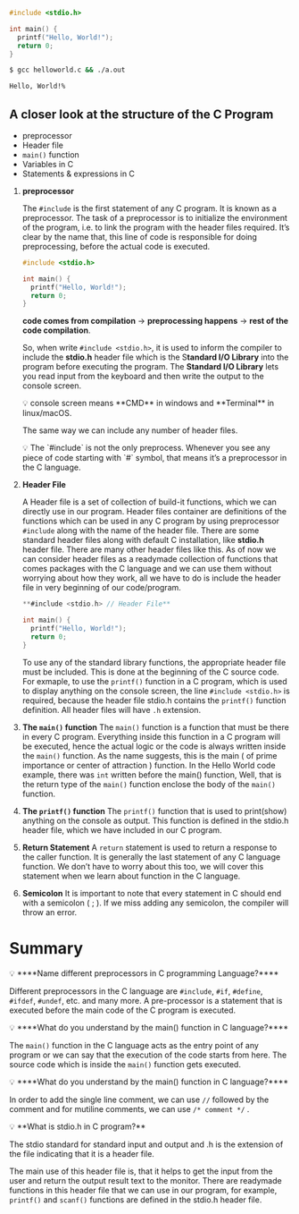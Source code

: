 ```c
#include <stdio.h>

int main() {
  printf("Hello, World!");
  return 0;
}
```

```bash
$ gcc helloworld.c && ./a.out
```

```bash
Hello, World!%
```

## A closer look at the structure of the C Program

-   preprocessor
-   Header file
-   `main()` function
-   Variables in C
-   Statements & expressions in C

1.  **preprocessor**
    
    The `#include` is the first statement of any C program. It is known as a preprocessor. The task of a preprocessor is to initialize the environment of the program, i.e. to link the program with the header files required. It’s clear by the name that, this line of code is responsible for doing preprocessing, before the actual code is executed.
    
    ```c
    #include <stdio.h>
    
    int main() {
      printf("Hello, World!");
      return 0;
    }
    ```
    
    **code comes from compilation** → **preprocessing happens** → **rest of the code compilation**.
    
    So, when write `#include <stdio.h>`, it is used to inform the compiler to include the **stdio.h** header file which is the S**tandard I/O Library** into the program before executing the program. The **Standard I/O Library** lets you read input from the keyboard and then write the output to the console screen.
    
    <aside> 💡 console screen means **CMD** in windows and **Terminal** in linux/macOS.
    
    </aside>
    
    The same way we can include any number of header files.
    
    <aside> 💡 The `#include` is not the only preprocess. Whenever you see any piece of code starting with `#` symbol, that means it’s a preprocessor in the C language.
    
    </aside>
    
2.  **Header File**
    
    A Header file is a set of collection of build-it functions, which we can directly use in our program. Header files container are definitions of the functions which can be used in any C program by using preprocessor `#include` along with the name of the header file. There are some standard header files along with default C installation, like **stdio.h** header file. There are many other header files like this. As of now we can consider header files as a readymade collection of functions that comes packages with the C language and we can use them without worrying about how they work, all we have to do is include the header file in very beginning of our code/program.
    
    ```c
    **#include <stdio.h> // Header File**
    
    int main() {
      printf("Hello, World!");
      return 0;
    }
    ```
    
    To use any of the standard library functions, the appropriate header file must be included. This is done at the beginning of the C source code. For exmaple, to use the `printf()` function in a C program, which is used to display anything on the console screen, the line `#include <stdio.h>` is required, because the header file stdio.h contains the `printf()` function definition. All header files will have `.h` extension.
    
3.  **The `main()` function** The `main()` function is a function that must be there in every C program. Everything inside this function in a C program will be executed, hence the actual logic or the code is always written inside the `main()` function. As the name suggests, this is the main ( of prime importance or center of attraction ) function. In the Hello World code example, there was `int` written before the main() function, Well, that is the return type of the `main()` function enclose the body of the `main()` function.
    
4.  **The `printf()` function** The `printf()` function that is used to print(show) anything on the console as output. This function is defined in the stdio.h header file, which we have included in our C program.
    
5.  **Return Statement** A `return` statement is used to return a response to the caller function. It is generally the last statement of any C language function. We don’t have to worry about this too, we will cover this statement when we learn about function in the C language.
    
6.  **Semicolon** It is important to note that every statement in C should end with a semicolon ( ; ). If we miss adding any semicolon, the compiler will throw an error.
    

# Summary

<aside> 💡 ****Name different preprocessors in C programming Language?****

</aside>

Different preprocessors in the C language are `#include`, `#if`, `#define`, `#ifdef`, `#undef`, etc. and many more. A pre-processor is a statement that is executed before the main code of the C program is executed.

<aside> 💡 ****What do you understand by the main() function in C language?****

</aside>

The `main()` function in the C language acts as the entry point of any program or we can say that the execution of the code starts from here. The source code which is inside the `main()` function gets executed.

<aside> 💡 ****What do you understand by the main() function in C language?****

</aside>

In order to add the single line comment, we can use `//` followed by the comment and for mutiline comments, we can use `/* comment */` .

<aside> 💡 **What is stdio.h in C program?**

</aside>

The stdio standard for standard input and output and .h is the extension of the file indicating that it is a header file.

The main use of this header file is, that it helps to get the input from the user and return the output result text to the monitor. There are readymade functions in this header file that we can use in our program, for example, `printf()` and `scanf()` functions are defined in the stdio.h header file.